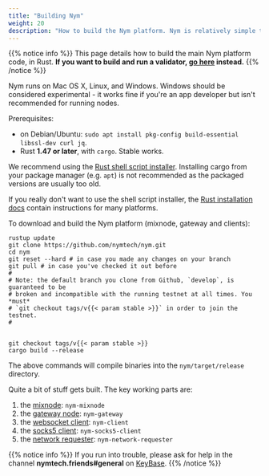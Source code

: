 ```yaml
---
title: "Building Nym"
weight: 20
description: "How to build the Nym platform. Nym is relatively simple to build and run on Mac OS X, Linux, and Windows."
---
```


{{% notice info %}}
This page details how to build the main Nym platform code, in Rust. **If you want to build and run a validator, [go here](/docs/run-nym-nodes/validators) instead.**
{{% /notice %}}

Nym runs on Mac OS X, Linux, and Windows. Windows should be considered experimental - it works fine if you're an app developer but isn't recommended for running nodes.

Prerequisites:

- on Debian/Ubuntu: `sudo apt install pkg-config build-essential libssl-dev curl jq`.
- Rust **1.47 or later**, with `cargo`. Stable works.

We recommend using the [Rust shell script installer](https://www.rust-lang.org/tools/install). Installing cargo from your package manager (e.g. `apt`) is not recommended as the packaged versions are usually too old.

If you really don't want to use the shell script installer, the [Rust installation docs](https://forge.rust-lang.org/infra/other-installation-methods.html) contain instructions for many platforms.

To download and build the Nym platform (mixnode, gateway and clients):

```
rustup update
git clone https://github.com/nymtech/nym.git
cd nym
git reset --hard # in case you made any changes on your branch
git pull # in case you've checked it out before
#
# Note: the default branch you clone from Github, `develop`, is guaranteed to be
# broken and incompatible with the running testnet at all times. You *must*
# `git checkout tags/v{{< param stable >}}` in order to join the testnet.
#


git checkout tags/v{{< param stable >}} 
cargo build --release
```

The above commands will compile binaries into the `nym/target/release` directory.

Quite a bit of stuff gets built. The key working parts are:

1. the [mixnode](/docs/run-nym-nodes/mixnodes): `nym-mixnode`
2. the [gateway node](/docs/run-nym-nodes/gateways): `nym-gateway`
3. the [websocket client](/docs/build-apps/websocket-client): `nym-client`
4. the [socks5 client](/docs/use-apps/): `nym-socks5-client`
5. the [network requester](/docs/run-nym-nodes/requester): `nym-network-requester`

{{% notice info %}}
If you run into trouble, please ask for help in the channel **nymtech.friends#general** on [KeyBase](https://keybase.io).
{{% /notice %}}
